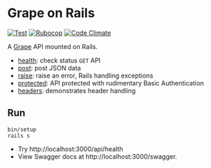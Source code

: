 # Grape on Rails

[![Test](https://github.com/ruby-grape/grape-on-rails/actions/workflows/test.yml/badge.svg?branch=master)](https://github.com/ruby-grape/grape-on-rails/actions/workflows/test.yml)
[![Rubocop](https://github.com/ruby-grape/grape-on-rails/actions/workflows/test.yml/badge.svg?branch=master)](https://github.com/ruby-grape/grape-on-rails/actions/workflows/test.yml)
[![Code Climate](https://codeclimate.com/github/ruby-grape/grape-on-rails.svg)](https://codeclimate.com/github/ruby-grape/grape-on-rails)

A [Grape](http://github.com/ruby-grape/grape) API mounted on Rails.

- [health](app/api/acme/health.rb): check status `GET` API
- [post](app/api/acme/post.rb): post JSON data
- [raise](app/api/acme/raise.rb): raise an error, Rails handling exceptions
- [protected](app/api/acme/protected.rb): API protected with rudimentary Basic Authentication
- [headers](app/api/acme/headers.rb): demonstrates header handling

## Run

```
bin/setup
rails s
```

- Try http://localhost:3000/api/health
- View Swagger docs at http://localhost:3000/swagger.
